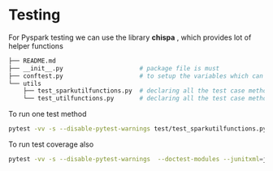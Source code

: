 # Testing

For Pyspark testing we can use the library **chispa** , which provides lot of helper functions

```bash
├── README.md
├── __init__.py                     # package file is must
├── conftest.py                     # to setup the variables which can be used across the test methods 
└── utils
    ├── test_sparkutilfunctions.py  # declaring all the test case methods
    └── test_utilfunctions.py       # declaring all the test case methods
```

To run one test method

```bash
pytest -vv -s --disable-pytest-warnings test/test_sparkutilfunctions.py -k 'test__get_corresponding_datatype'
```

To run test coverage also

```bash
pytest -vv -s --disable-pytest-warnings  --doctest-modules --junitxml=junit/test-results.xml --cov --cov-report=xml --cov-report=html
```
